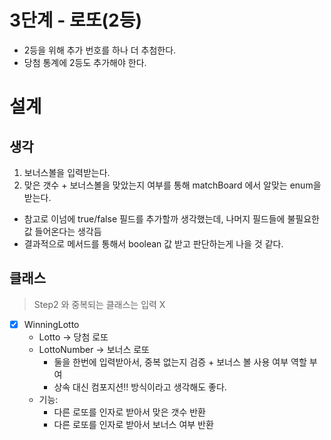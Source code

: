# 3단계 - 로또(2등)  

* 2등을 위해 추가 번호를 하나 더 추첨한다.
* 당첨 통계에 2등도 추가해야 한다.

# 설계
## 생각

1. 보너스볼을 입력받는다.  
2. 맞은 갯수 + 보너스볼을 맞았는지 여부를 통해 matchBoard 에서 알맞는 enum을 받는다.
  * 참고로 이넘에 true/false 필드를 추가할까 생각했는데, 나머지 필드들에 불필요한 값 들어온다는 생각듬
  * 결과적으로 메서드를 통해서 boolean 값 받고 판단하는게 나을 것 같다.
   
## 클래스 
> Step2 와 중복되는 클래스는 입력 X 

* [x] WinningLotto   
    * Lotto -> 당첨 로또 
    * LottoNumber -> 보너스 로또 
        * 둘을 한번에 입력받아서, 중복 없는지 검증 + 보너스 볼 사용 여부 역할 부여  
        * 상속 대신 컴포지션!! 방식이라고 생각해도 좋다.  
    * 기능:  
        * 다른 로또를 인자로 받아서 맞은 갯수 반환  
        * 다른 로또를 인자로 받아서 보너스 여부 반환